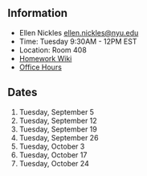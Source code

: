 ## Information

* Ellen Nickles ellen.nickles@nyu.edu
* Time: Tuesday 9:30AM - 12PM EST
* Location: Room 408
* [Homework Wiki](https://github.com/ITPNYU/ICM-2023-Code/wiki/Homework-Ellen)
* [Office Hours](https://calendar.google.com/calendar/selfsched?sstoken=UUJBXzVpUFp3azhlfGRlZmF1bHR8MDk4NDA1OWMzNzEyMThhZjVkMTgzYWI3YmUxMWNmY2M)

## Dates

1. Tuesday, September 5
2. Tuesday, September 12
3. Tuesday, September 19
4. Tuesday, September 26
5. Tuesday, October 3
6. Tuesday, October 17
7. Tuesday, October 24

